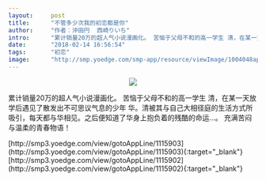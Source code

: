 ```yaml
---
layout:     post
title:      "不管多少次我的初恋都是你"
author:     "作者：沖田円  西崎りいち"
intro:      "累计销量20万的超人气小说漫画化。 苦恼于父母不和的高一学生 清，在某一天放学后遇见了散发出不可思议气息的少年 华。清被其与自己大相径庭的生活方式所吸引，每天都与华相见。之后便知道了华身上抱负着的残酷的命运…。 充满苦闷与温柔的青春物语！"
date:       "2018-02-14 16:56:54"
tags:       "初恋"
image:      "http://smp.yoedge.com/smp-app/resource/viewImage/1004048appline.png"
---
```

<div style="text-align: center">
<p><img src="http://smp.yoedge.com/smp-app/resource/viewImage/1004048appline.png"/></p>
</div>
<p class="post-meta">
<span>累计销量20万的超人气小说漫画化。 苦恼于父母不和的高一学生 清，在某一天放学后遇见了散发出不可思议气息的少年 华。清被其与自己大相径庭的生活方式所吸引，每天都与华相见。之后便知道了华身上抱负着的残酷的命运…。 充满苦闷与温柔的青春物语！</span>
</p>
[http://smp3.yoedge.com/view/gotoAppLine/1115903](http://smp3.yoedge.com/view/gotoAppLine/1115903){:target="_blank"}
[http://smp3.yoedge.com/view/gotoAppLine/1115902](http://smp3.yoedge.com/view/gotoAppLine/1115902){:target="_blank"}


